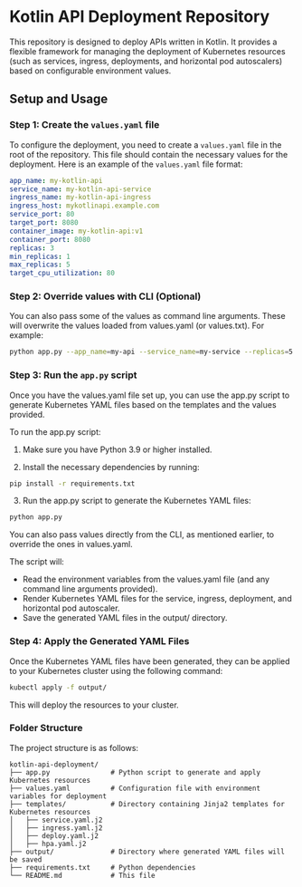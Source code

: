 # Kotlin API Deployment Repository

This repository is designed to deploy APIs written in Kotlin. It provides a flexible framework for managing the deployment of Kubernetes resources (such as services, ingress, deployments, and horizontal pod autoscalers) based on configurable environment values.

## Setup and Usage

### Step 1: Create the `values.yaml` file

To configure the deployment, you need to create a `values.yaml` file in the root of the repository. This file should contain the necessary values for the deployment. Here is an example of the `values.yaml` file format:

```yaml
app_name: my-kotlin-api
service_name: my-kotlin-api-service
ingress_name: my-kotlin-api-ingress
ingress_host: mykotlinapi.example.com
service_port: 80
target_port: 8080
container_image: my-kotlin-api:v1
container_port: 8080
replicas: 3
min_replicas: 1
max_replicas: 5
target_cpu_utilization: 80
```

### Step 2: Override values with CLI (Optional)

You can also pass some of the values as command line arguments. These will overwrite the values loaded from values.yaml (or values.txt). For example:

```bash
python app.py --app_name=my-api --service_name=my-service --replicas=5
```

### Step 3: Run the `app.py` script

Once you have the values.yaml file set up, you can use the app.py script to generate Kubernetes YAML files based on the templates and the values provided.

To run the app.py script:

1. Make sure you have Python 3.9 or higher installed.

2. Install the necessary dependencies by running:

```bash
pip install -r requirements.txt
```

3. Run the app.py script to generate the Kubernetes YAML files:

```bash
python app.py
```

You can also pass values directly from the CLI, as mentioned earlier, to override the ones in values.yaml.

The script will:

- Read the environment variables from the values.yaml file (and any command line arguments provided).
- Render Kubernetes YAML files for the service, ingress, deployment, and horizontal pod autoscaler.
- Save the generated YAML files in the output/ directory.

### Step 4: Apply the Generated YAML Files

Once the Kubernetes YAML files have been generated, they can be applied to your Kubernetes cluster using the following command:

```bash
kubectl apply -f output/
```

This will deploy the resources to your cluster.

### Folder Structure

The project structure is as follows:

```plaintext
kotlin-api-deployment/
├── app.py               # Python script to generate and apply Kubernetes resources
├── values.yaml          # Configuration file with environment variables for deployment
├── templates/           # Directory containing Jinja2 templates for Kubernetes resources
│   ├── service.yaml.j2
│   ├── ingress.yaml.j2
│   ├── deploy.yaml.j2
│   ├── hpa.yaml.j2
├── output/              # Directory where generated YAML files will be saved
├── requirements.txt     # Python dependencies
└── README.md            # This file
```
